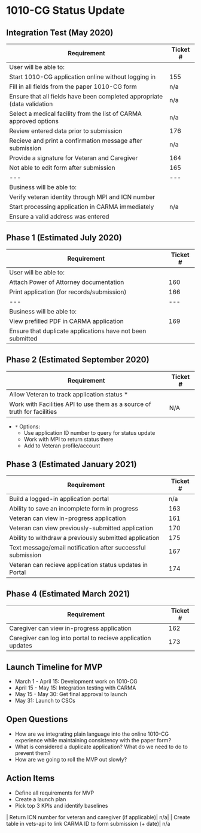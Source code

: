 # 1010-CG Status Update


## Integration Test (May 2020)
| Requirement | Ticket # |
| --- | --- | 
| User will be able to: | 
| Start 1010-CG application online without logging in| 155|
| Fill in all fields from the paper 1010-CG form | n/a
| Ensure that all fields have been completed appropriate (data validation | n/a
| Select a medical facility from the list of CARMA approved options | n/a
| Review entered data prior to submission | 176 |
| Recieve and print a confirmation message after submission | n/a
| Provide a signature for Veteran and Caregiver | 164 |
| Not able to edit form after submission| 165 |
| --- | --- | 
| Business will be able to: | 
| Verify veteran identity through MPI and ICN number |
| Start processing application in CARMA immediately | n/a |
| Ensure a valid address was entered | 


## Phase 1 (Estimated July 2020)
| Requirement | Ticket # |
| --- | ---| 
| User will be able to: |
| Attach Power of Attorney documentation| 160|
| Print application (for records/submission) | 166 |
| --- | ---| 
| Business will be able to: |
| View prefilled PDF in CARMA application | 169 |
| Ensure that duplicate applications have not been submitted | 

## Phase 2 (Estimated September 2020) 
| Requirement | Ticket # |
| --- | ---| 
| Allow Veteran to track application status *  |
| Work with Facilities API to use them as a source of truth for facilities| N/A |
- `*` Options: 
  - Use application ID number to query for status update
  - Work with MPI to return status there
  - Add to Veteran profile/account

## Phase 3 (Estimated January 2021)
| Requirement | Ticket # |
| --- | ---| 
| Build a logged-in application portal | n/a |
| Ability to save an incomplete form in progress | 163 |
| Veteran can view in-progress application| 161 |
| Veteran can view previously-submitted  application| 170 |
| Ability to withdraw a previously submitted application | 175|
| Text message/email notification after successful submission | 167 |
| Veteran can recieve application status updates in Portal  | 174|

## Phase 4 (Estimated March 2021)
| Requirement | Ticket # |
| --- | ---| 
| Caregiver can view in-progress application| 162 |
| Caregiver can log into portal to recieve application updates | 173 |

## Launch Timeline for MVP
- March 1 - April 15: Development work on 1010-CG 
- April 15 - May 15: Integration testing with CARMA
- May 15 - May 30: Get final approval to launch
- May 31: Launch to CSCs


## Open Questions
- How are we integrating plain language into the online 1010-CG experience while maintaining consistency with the paper form?
- What is considered a duplicate application? What do we need to do to prevent them?
- How are we going to roll the MVP out slowly?

## Action Items
- Define all requirements for MVP
- Create a launch plan
- Pick top 3 KPIs and identify baselines

| Return ICN number for veteran and caregiver (if applicable)| n/a|
| Create table in vets-api to link CARMA ID to form submission (+ date)| n/a


